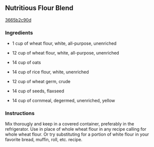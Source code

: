## Nutritious Flour Blend

[3665b2c90d](http://www.food.com/recipe/nutritious-flour-blend-404288)

### Ingredients

 - 1 cup of wheat flour, white, all-purpose, unenriched

 - 12 cup of wheat flour, white, all-purpose, unenriched

 - 14 cup of oats

 - 14 cup of rice flour, white, unenriched

 - 12 cup of wheat germ, crude

 - 14 cup of seeds, flaxseed

 - 14 cup of cornmeal, degermed, unenriched, yellow

### Instructions

Mix thorougly and keep in a covered container, preferably in the refrigerator. Use in place of whole wheat flour in any recipe calling for whole wheat flour. Or try substituting for a portion of white flour in your favorite bread, muffin, roll, etc. recipe.